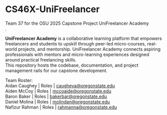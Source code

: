 # CS46X-UniFreelancer
Team 37 for the OSU 2025 Capstone Project UniFreelancer Academy <br />.

**UniFreelancer Academy** is a collaborative learning platform that empowers freelancers and students to upskill through peer-led micro-courses, real-world projects, and mentorship.
UniFreelancer Academy connects aspiring professionals with mentors and micro-learning experiences designed around practical freelancing skills.  
This repository hosts the codebase, documentation, and project management rails for our capstone development.

Team Roster: <br />
Aidan Caughey  | Roles | caugheya@oregonstate.edu <br />
Aiden McCoy    | Roles | mccoaide@oregonstate.edu <br />
Baron Baker    | Roles | bakerbar@oregonstate.edu <br />
Daniel Molina  | Roles | molindan@oregonstate.edu <br />
Nafizur Rahman | Roles | rahmanna@oregonstate.edu <br />

